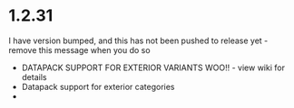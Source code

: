 # 1.2.31
I have version bumped, and this has not been pushed to release yet - remove this message when you do so
- DATAPACK SUPPORT FOR EXTERIOR VARIANTS WOO!! - view wiki for details
- Datapack support for exterior categories
- 